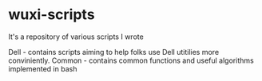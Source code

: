 # wuxi-scripts
It's a repository of various scripts I wrote 

Dell - contains scripts aiming to help folks use Dell utitilies more conviniently.
Common - contains common functions and useful algorithms implemented in bash
